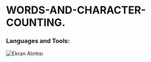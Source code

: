 # WORDS-AND-CHARACTER-COUNTING.

<h3 align="left">Languages and Tools:</h3>

![Ekran Alıntısı](https://user-images.githubusercontent.com/108763130/223418211-6fd160d2-6ead-4682-b9ff-8b8f607e6d80.PNG)
